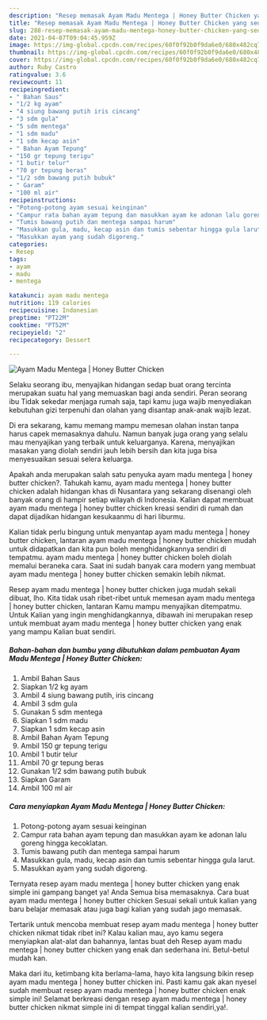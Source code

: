 ```yaml
---
description: "Resep memasak Ayam Madu Mentega | Honey Butter Chicken yang sedap Untuk Jualan"
title: "Resep memasak Ayam Madu Mentega | Honey Butter Chicken yang sedap Untuk Jualan"
slug: 288-resep-memasak-ayam-madu-mentega-honey-butter-chicken-yang-sedap-untuk-jualan
date: 2021-04-07T09:04:45.959Z
image: https://img-global.cpcdn.com/recipes/60f0f92b0f9da6e0/680x482cq70/ayam-madu-mentega-honey-butter-chicken-foto-resep-utama.jpg
thumbnail: https://img-global.cpcdn.com/recipes/60f0f92b0f9da6e0/680x482cq70/ayam-madu-mentega-honey-butter-chicken-foto-resep-utama.jpg
cover: https://img-global.cpcdn.com/recipes/60f0f92b0f9da6e0/680x482cq70/ayam-madu-mentega-honey-butter-chicken-foto-resep-utama.jpg
author: Ruby Castro
ratingvalue: 3.6
reviewcount: 11
recipeingredient:
- " Bahan Saus"
- "1/2 kg ayam"
- "4 siung bawang putih iris cincang"
- "3 sdm gula"
- "5 sdm mentega"
- "1 sdm madu"
- "1 sdm kecap asin"
- " Bahan Ayam Tepung"
- "150 gr tepung terigu"
- "1 butir telur"
- "70 gr tepung beras"
- "1/2 sdm bawang putih bubuk"
- " Garam"
- "100 ml air"
recipeinstructions:
- "Potong-potong ayam sesuai keinginan"
- "Campur rata bahan ayam tepung dan masukkan ayam ke adonan lalu goreng hingga kecoklatan."
- "Tumis bawang putih dan mentega sampai harum"
- "Masukkan gula, madu, kecap asin dan tumis sebentar hingga gula larut."
- "Masukkan ayam yang sudah digoreng."
categories:
- Resep
tags:
- ayam
- madu
- mentega

katakunci: ayam madu mentega 
nutrition: 119 calories
recipecuisine: Indonesian
preptime: "PT22M"
cooktime: "PT52M"
recipeyield: "2"
recipecategory: Dessert

---
```



![Ayam Madu Mentega | Honey Butter Chicken](https://img-global.cpcdn.com/recipes/60f0f92b0f9da6e0/680x482cq70/ayam-madu-mentega-honey-butter-chicken-foto-resep-utama.jpg)

Selaku seorang ibu, menyajikan hidangan sedap buat orang tercinta merupakan suatu hal yang memuaskan bagi anda sendiri. Peran seorang ibu Tidak sekedar menjaga rumah saja, tapi kamu juga wajib menyediakan kebutuhan gizi terpenuhi dan olahan yang disantap anak-anak wajib lezat.

Di era  sekarang, kamu memang mampu memesan olahan instan tanpa harus capek memasaknya dahulu. Namun banyak juga orang yang selalu mau menyajikan yang terbaik untuk keluarganya. Karena, menyajikan masakan yang diolah sendiri jauh lebih bersih dan kita juga bisa menyesuaikan sesuai selera keluarga. 



Apakah anda merupakan salah satu penyuka ayam madu mentega | honey butter chicken?. Tahukah kamu, ayam madu mentega | honey butter chicken adalah hidangan khas di Nusantara yang sekarang disenangi oleh banyak orang di hampir setiap wilayah di Indonesia. Kalian dapat membuat ayam madu mentega | honey butter chicken kreasi sendiri di rumah dan dapat dijadikan hidangan kesukaanmu di hari liburmu.

Kalian tidak perlu bingung untuk menyantap ayam madu mentega | honey butter chicken, lantaran ayam madu mentega | honey butter chicken mudah untuk didapatkan dan kita pun boleh menghidangkannya sendiri di tempatmu. ayam madu mentega | honey butter chicken boleh diolah memalui beraneka cara. Saat ini sudah banyak cara modern yang membuat ayam madu mentega | honey butter chicken semakin lebih nikmat.

Resep ayam madu mentega | honey butter chicken juga mudah sekali dibuat, lho. Kita tidak usah ribet-ribet untuk memesan ayam madu mentega | honey butter chicken, lantaran Kamu mampu menyajikan ditempatmu. Untuk Kalian yang ingin menghidangkannya, dibawah ini merupakan resep untuk membuat ayam madu mentega | honey butter chicken yang enak yang mampu Kalian buat sendiri.

<!--inarticleads1-->

##### Bahan-bahan dan bumbu yang dibutuhkan dalam pembuatan Ayam Madu Mentega | Honey Butter Chicken:

1. Ambil  Bahan Saus
1. Siapkan 1/2 kg ayam
1. Ambil 4 siung bawang putih, iris cincang
1. Ambil 3 sdm gula
1. Gunakan 5 sdm mentega
1. Siapkan 1 sdm madu
1. Siapkan 1 sdm kecap asin
1. Ambil  Bahan Ayam Tepung
1. Ambil 150 gr tepung terigu
1. Ambil 1 butir telur
1. Ambil 70 gr tepung beras
1. Gunakan 1/2 sdm bawang putih bubuk
1. Siapkan  Garam
1. Ambil 100 ml air




<!--inarticleads2-->

##### Cara menyiapkan Ayam Madu Mentega | Honey Butter Chicken:

1. Potong-potong ayam sesuai keinginan
1. Campur rata bahan ayam tepung dan masukkan ayam ke adonan lalu goreng hingga kecoklatan.
1. Tumis bawang putih dan mentega sampai harum
1. Masukkan gula, madu, kecap asin dan tumis sebentar hingga gula larut.
1. Masukkan ayam yang sudah digoreng.




Ternyata resep ayam madu mentega | honey butter chicken yang enak simple ini gampang banget ya! Anda Semua bisa memasaknya. Cara buat ayam madu mentega | honey butter chicken Sesuai sekali untuk kalian yang baru belajar memasak atau juga bagi kalian yang sudah jago memasak.

Tertarik untuk mencoba membuat resep ayam madu mentega | honey butter chicken nikmat tidak ribet ini? Kalau kalian mau, ayo kamu segera menyiapkan alat-alat dan bahannya, lantas buat deh Resep ayam madu mentega | honey butter chicken yang enak dan sederhana ini. Betul-betul mudah kan. 

Maka dari itu, ketimbang kita berlama-lama, hayo kita langsung bikin resep ayam madu mentega | honey butter chicken ini. Pasti kamu gak akan nyesel sudah membuat resep ayam madu mentega | honey butter chicken enak simple ini! Selamat berkreasi dengan resep ayam madu mentega | honey butter chicken nikmat simple ini di tempat tinggal kalian sendiri,ya!.

